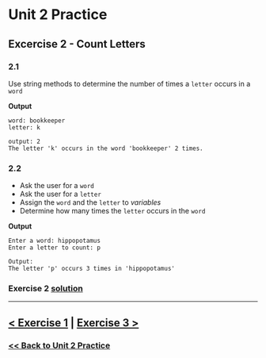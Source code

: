 # Unit 2 Practice

## **Excercise 2 - Count Letters**

### **2.1**

Use string methods to determine the number of times
a `letter` occurs in a `word`

**Output**

    word: bookkeeper
    letter: k

    output: 2
    The letter 'k' occurs in the word 'bookkeeper' 2 times.

### **2.2**

- Ask the user for a `word`
- Ask the user for a `letter`
- Assign the `word` and the `letter` to _variables_
- Determine how many times the `letter` occurs in the `word`

**Output**

    Enter a word: hippopotamus
    Enter a letter to count: p

    Output:
    The letter 'p' occurs 3 times in 'hippopotamus'

### Exercise 2 [solution](solutions/exercise_2_solution.md)

---

## [< Exercise 1](exercise_1.md) | [Exercise 3 >](exercise_3.md)

### [<< Back to Unit 2 Practice](/practice/unit_2/)
